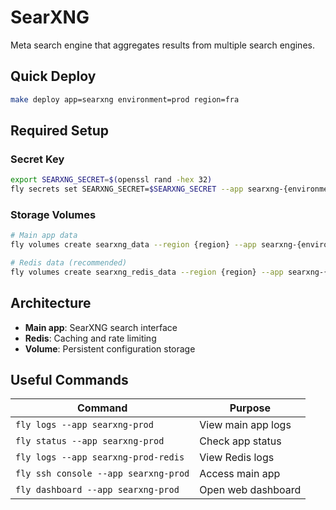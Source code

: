 # SearXNG

Meta search engine that aggregates results from multiple search engines.

## Quick Deploy

```bash
make deploy app=searxng environment=prod region=fra
```

## Required Setup

### Secret Key

```bash
export SEARXNG_SECRET=$(openssl rand -hex 32)
fly secrets set SEARXNG_SECRET=$SEARXNG_SECRET --app searxng-{environment}
```

### Storage Volumes

```bash
# Main app data
fly volumes create searxng_data --region {region} --app searxng-{environment}

# Redis data (recommended)  
fly volumes create searxng_redis_data --region {region} --app searxng-{environment}-redis
```

## Architecture

- **Main app**: SearXNG search interface
- **Redis**: Caching and rate limiting
- **Volume**: Persistent configuration storage

## Useful Commands

| Command | Purpose |
|---------|---------|
| `fly logs --app searxng-prod` | View main app logs |
| `fly status --app searxng-prod` | Check app status |
| `fly logs --app searxng-prod-redis` | View Redis logs |
| `fly ssh console --app searxng-prod` | Access main app |
| `fly dashboard --app searxng-prod` | Open web dashboard |

